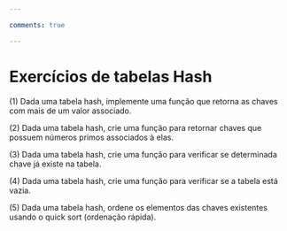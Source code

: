```yaml
---

comments: true

---
```


# **Exercícios de tabelas Hash**

(1) Dada uma tabela hash, implemente uma função que retorna as chaves com mais de um valor associado.

(2) Dada uma tabela hash, crie uma função para retornar chaves que possuem números primos associados à elas.

(3) Dada uma tabela hash, crie uma função para verificar se determinada chave já existe na tabela.

(4) Dada uma tabela hash, crie uma função para verificar se a tabela está vazia.

(5) Dada uma tabela hash, ordene os elementos das chaves existentes usando o quick sort (ordenação rápida).